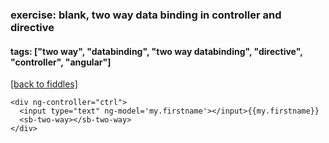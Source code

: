 ### exercise: blank, two way data binding in controller and directive
#### tags: ["two way", "databinding", "two way databinding", "directive", "controller", "angular"]
<a href="/fiddles/index.html">[back to fiddles]</a>

    <div ng-controller="ctrl">
      <input type="text" ng-model='my.firstname'></input>{{my.firstname}}
      <sb-two-way></sb-two-way>
    </div>